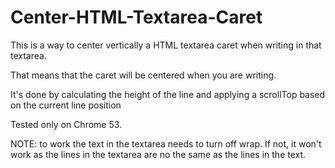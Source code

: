 # Center-HTML-Textarea-Caret

This is a way to center vertically a HTML textarea caret when writing in that textarea.

That means that the caret will be centered when you are writing.

It's done by calculating the height of the line and applying a scrollTop based on the current line position

Tested only on Chrome 53.

NOTE: to work the text in the textarea needs to turn off wrap. If not, it won't work as the lines in the textarea are no the same as the lines in the text.